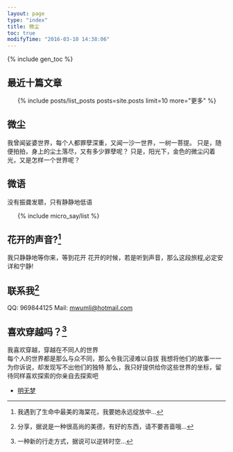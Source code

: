 ```yaml
---
layout: page
type: "index"
title: 微尘
toc: true
modifyTime: "2016-03-10 14:38:06"
---
```

{% include gen_toc %}

## 最近十篇文章

<ul>
{% include posts/list_posts posts=site.posts limit=10 more="更多" %}
</ul>

## 微尘  

我曾闻娑婆世界，每个人都罪孽深重，又闻一沙一世界，一树一菩提。
只是，随便拍拍，身上的尘土落尽，又有多少罪孽呢？
只是，阳光下，金色的微尘闪着光，又是怎样一个世界呢？

## 微语

没有振聋发聩，只有静静地低语

<ul class="micro-say-list">
{% include micro_say/list %}
</ul>

## 花开的声音?[^hxkd]  

我只静静地等你来，等到花开
花开的时候，若是听到声音，那么这段旅程,必定安详和宁静!
	
[^hxkd]: 我遇到了生命中最美的海棠花，我要她永远绽放中...

## 联系我[^lmxiwo]  

QQ: 969844125
Mail: mwumli@hotmail.com

[^lmxiwo]: 分享，据说是一种很高尚的美德，有好的东西，请不要吝啬哦...  

## 喜欢穿越吗？[^iryt]  

我喜欢穿越，穿越在不同人的世界  
每个人的世界都是那么与众不同，那么令我沉浸难以自拔
我想将他们的故事一一为你诉说，却发现写不出他们的独特
那么，我只好提供给你这些世界的坐标，留待同样喜欢探索的你亲自去探索吧  

[^iryt]:一种新的行走方式，据说可以逆转时空...

* [明无梦][Susu] 

[Susu]:http://www.dreamxu.com/ "明无梦"

